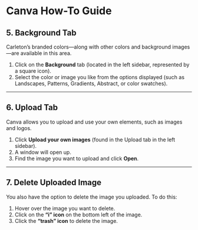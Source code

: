 # Canva How-To Guide

## 5. Background Tab

Carleton’s branded colors—along with other colors and background images—are available in this area.

1. Click on the **Background** tab (located in the left sidebar, represented by a square icon).
2. Select the color or image you like from the options displayed (such as Landscapes, Patterns, Gradients, Abstract, or color swatches).

---

## 6. Upload Tab

Canva allows you to upload and use your own elements, such as images and logos.

1. Click **Upload your own images** (found in the Upload tab in the left sidebar).
2. A window will open up.
3. Find the image you want to upload and click **Open**.

---

## 7. Delete Uploaded Image

You also have the option to delete the image you uploaded. To do this:

1. Hover over the image you want to delete.
2. Click on the **“i” icon** on the bottom left of the image.
3. Click the **“trash” icon** to delete the image.